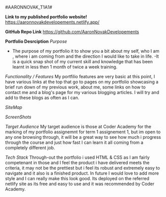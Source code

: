 #AARONNOVAK_T1A1#

**Link to my published portfolio website!**
https://aaronnovakdevelopements.netlify.app/


**GitHub Repo Link**
https://github.com/AaronNovakDevelopements

**Portfolio Desrciption**
*Purpose*
- The purpose of my portfolio it to show you a bit about my self, who I am , where i am coming from and the direction I would like to take in life.
-It is a quick snap shot of my current skill and knowledge that has been learnt in less then 1 month of twice a week training.

*Functionality / Features*
My portfilio features are very basic at this point, I have various links at the top that go to pages on my portfolio showcasing a brief run down of my previous work, about me, some links on how to contact me and a blog's page for my various blogging articles. I will try and add to these blogs as often as I can.

*SiteMap*


*ScreenShots*

*Target Audience*
My target audience is those at Coder Academy for the marking of my portfolio assignemnt for term 1 assignement 1, but im open to any one browsing through, it will be a great way to see how much i progress through the course and just how fast I can learn it all coming from a completely different job.

*Tech Stack*
Through-out the portfolio i used HTML & CSS as I am fairly competenant in those and I feel the product i have delivered meets the criteria, it may not be the prettiest but i feel its robust and extremely easy to navigate and it also is a finished product. In future I would love to add more style and I can really make this look good.
Its deployed on the referred netlify site as its free and easy to use and it was recommended by Coder Academy.


